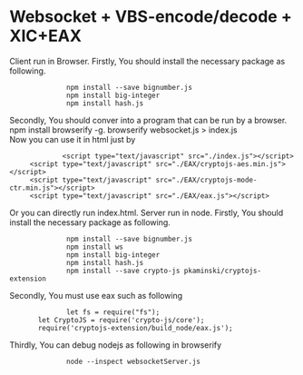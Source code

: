 # Websocket + VBS-encode/decode + XIC+EAX
Client run in Browser.
Firstly, You should install the necessary package as following.         
         
                  npm install --save bignumber.js
                  npm install big-integer
                  npm install hash.js
                  
Secondly, You should conver into a program that can be run by a browser.   
                   npm  install browserify -g. 
                   browserify websocket.js > index.js  
Now you can use it in html just by


                 <script type="text/javascript" src="./index.js"></script>
 		 <script type="text/javascript" src="./EAX/cryptojs-aes.min.js"></script>
 		 <script type="text/javascript" src="./EAX/cryptojs-mode-ctr.min.js"></script>
 		 <script type="text/javascript" src="./EAX/eax.js"></script>
Or you can directly run index.html.
Server run in node.
Firstly, You should install the necessary package as following.         
         
                  npm install --save bignumber.js
                  npm install ws
                  npm install big-integer
                  npm install hash.js
                  npm install --save crypto-js pkaminski/cryptojs-extension
Secondly, You must use eax such as following

                  let fs = require("fs");
		   let CryptoJS = require('crypto-js/core');
		   require('cryptojs-extension/build_node/eax.js');
Thirdly, You can debug nodejs as following in browserify


                  node --inspect websocketServer.js
